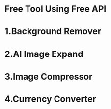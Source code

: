 # Free Tool Using Free API
 # 1.Background Remover
 # 2.AI Image Expand    
 # 3.Image Compressor
 # 4.Currency Converter
   
     
